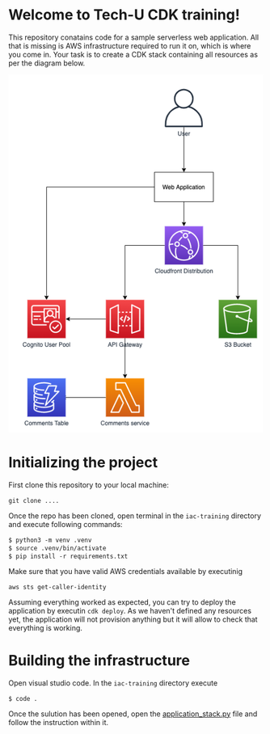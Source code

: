 # Welcome to Tech-U CDK training!

This repository conatains code for a sample serverless web application. All that is missing is AWS infrastructure required
to run it on, which is where you come in. Your task is to create a CDK stack containing all resources as per the diagram below.

![webapp](Application.png)

# Initializing the project

First clone this repository to your local machine:

```
git clone ....
```

Once the repo has been cloned, open terminal in the `iac-training` directory and execute following commands:

```
$ python3 -m venv .venv
$ source .venv/bin/activate
$ pip install -r requirements.txt
```

Make sure that you have valid AWS credentials available by executinig
```
aws sts get-caller-identity
```
Assuming everything worked as expected, you can try to deploy the application by executin ```cdk deploy```. As we haven't defined any resources yet, the application will not provision anything but it will allow to check that everything is working.

# Building the infrastructure

Open visual studio code. In the ```iac-training``` directory execute 
```
$ code .
```
Once the sulution has been opened, open the [application_stack.py](./application/application_stack.py) file and follow the instruction within it.